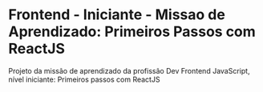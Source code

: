 # Frontend - Iniciante - Missao de Aprendizado: Primeiros Passos com   ReactJS
Projeto da missão de aprendizado da profissão Dev Frontend JavaScript, nível iniciante:  Primeiros passos com ReactJS

